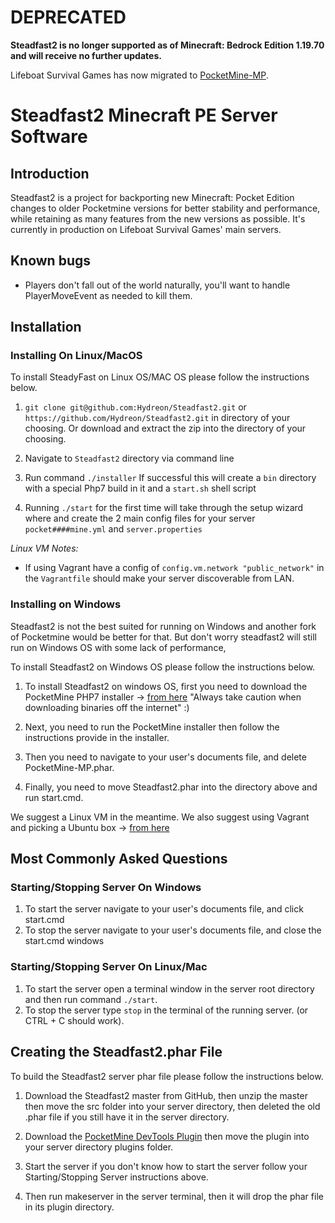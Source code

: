 # DEPRECATED

**Steadfast2 is no longer supported as of Minecraft: Bedrock Edition 1.19.70 and will receive no further updates.**

Lifeboat Survival Games has now migrated to [PocketMine-MP](https://github.com/pmmp/PocketMine-MP).

# Steadfast2 Minecraft PE Server Software

## Introduction

Steadfast2 is a project for backporting new Minecraft: Pocket Edition changes to older Pocketmine versions for better stability and performance, while retaining as many features from the new versions as possible. It's currently in production on Lifeboat Survival Games' main servers.

## Known bugs

- Players don't fall out of the world naturally, you'll want to handle PlayerMoveEvent as needed to kill them.

## Installation

### Installing On Linux/MacOS

To install SteadyFast on Linux OS/MAC OS please follow the instructions below.

1)  `git clone git@github.com:Hydreon/Steadfast2.git` or `https://github.com/Hydreon/Steadfast2.git` in directory of your choosing. Or download and extract the zip into the directory of your choosing. 

2) Navigate to `Steadfast2` directory via command line

3) Run command `./installer` If successful this will create a `bin` directory with a special Php7 build in it and a `start.sh` shell script
    
4) Running `./start` for the first time will take through the setup wizard where and create the 2 main config files for your server `pocket####mine.yml` and `server.properties`    

  *Linux VM Notes:* 
        
   - If using Vagrant have a config of `config.vm.network "public_network"` in the `Vagrantfile` should make your server discoverable from LAN. 

### Installing on Windows

Steadfast2 is not the best suited for running on Windows and another fork of Pocketmine would be better for that. But don't worry steadfast2 will still run on Windows OS with some lack of performance,

To install Steadfast2 on Windows OS please follow the instructions below.

1) To install Steadfast2 on windows OS, first you need to download the PocketMine PHP7 installer -> [from here](https://github.com/NotPocketMine/Windows-PocketMine-MP/) "Always take caution when downloading binaries off the internet" :)

2) Next, you need to run the PocketMine installer then follow the instructions provide in the installer. 

3) Then you need to navigate to your user's documents file, and delete PocketMine-MP.phar.

4) Finally, you need to move Steadfast2.phar into the directory above and run start.cmd.

We suggest a Linux VM in the meantime.  We also suggest using Vagrant and picking a Ubuntu box -> [from here](https://atlas.hashicorp.com/boxes/search?utf8=%E2%9C%93&sort=&provider=&q=ubuntu)
   
## Most Commonly Asked Questions

### Starting/Stopping Server On Windows

1) To start the server navigate to your user's documents file, and click start.cmd
2) To stop the server navigate to your user's documents file, and close the start.cmd windows

### Starting/Stopping Server On Linux/Mac

 1) To start the server open a terminal window in the server root directory and then run command `./start`.
 2) To stop the server type `stop` in the terminal of the running server. (or CTRL + C should work).  
 
## Creating the Steadfast2.phar File

To build the Steadfast2 server phar file please follow the instructions below.

1) Download the Steadfast2 master from GitHub, then unzip the master then move the src folder into your server directory, then deleted the old .phar file if you still have it in the server directory. 

2) Download the [PocketMine DevTools Plugin](https://poggit.pmmp.io/p/DevTools/1.12.1) then move the plugin into your server directory plugins folder.

3) Start the server if you don't know how to start the server follow your Starting/Stopping Server instructions above.

4) Then run makeserver in the server terminal, then it will drop the phar file in its plugin directory.




